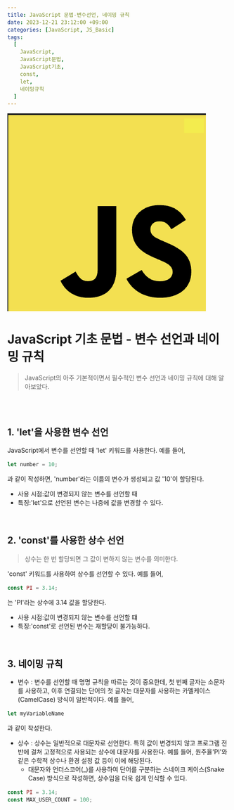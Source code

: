 ```yaml
---
title: JavaScript 문법-변수선언, 네이밍 규칙
date: 2023-12-21 23:12:00 +09:00
categories: [JavaScript, JS_Basic]
tags:
  [
    JavaScript,
    JavaScript문법,
    JavaScript기초,
    const,
    let,
    네이밍규칙
  ]
---
```


![JavaScript](/images/JavaScript.png)

# JavaScript 기초 문법 - 변수 선언과 네이밍 규칙
>JavaScript의 아주 기본적이면서 필수적인 변수 선언과 네이밍 규칙에 대해 알아보았다.

<br>
<br>

## 1. 'let'을 사용한 변수 선언
JavaScript에서 변수를 선언할 때 'let' 키워드를 사용한다. 예를 들어, 

```javascript
let number = 10;
```
과 같이 작성하면, 'number'라는 이름의 변수가 생성되고 값 '10'이 할당된다.
- 사용 시점:값이 변경되지 않는 변수를 선언할 때
- 특징:'let'으로 선언된 변수는 나중에 값을 변경할 수 있다.

<br>

## 2. 'const'를 사용한 상수 선언
>상수는 한 번 할당되면 그 값이 변하지 않는 변수를 의미한다.

'const' 키워드를 사용하여 상수를 선언할 수 있다. 예를 들어,
```javascript
const PI = 3.14;
```
는 'PI'라는 상수에 3.14 값을 할당한다.
- 사용 시점:값이 변경되지 않는 변수를 선언할 떄
- 특징:'const'로 선언된 변수는 재할당이 불가능하다.

<br>

## 3. 네이밍 규칙
- 변수 : 변수를 선언할 때 명명 규칙을 따르는 것이 중요한데, 첫 번째 글자는 소문자를 사용하고, 이후 연결되는 단어의 첫 글자는 대문자를 사용하는 카멜케이스(CamelCase) 방식이 일반적이다. 예를 들어,
```javascript
let myVariableName
```
과 같이 착성한다.

- 상수 : 상수는 일반적으로 대문자로 선언한다. 특히 값이 변경되지 않고 프로그램 전반에 걸쳐 고정적으로 사용되는 상수에 대문자를 사용한다. 예를 들어, 원주율'PI'와 같은 수학적 상수나 환경 설정 값 등이 이에 해당된다.
  - 대문자와 언더스코어(_)를 사용하여 단어를 구분하는 스네이크 케이스(Snake Case) 방식으로 작성하면, 상수임을 더욱 쉽게 인식할 수 있다.

```javascript
const PI = 3.14;
const MAX_USER_COUNT = 100;
```